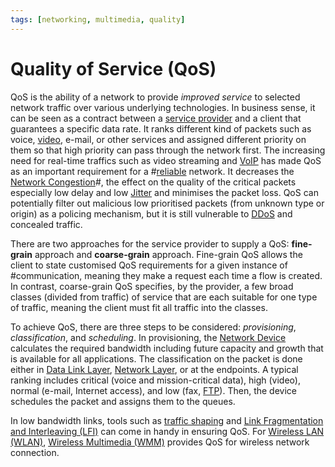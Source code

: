 ```yaml
---
tags: [networking, multimedia, quality]
---
```


# Quality of Service (QoS)

QoS is the ability of a network to provide *improved service* to selected
network traffic over various underlying technologies. In business sense, it can
be seen as a contract between a [service provider](202209271141.md) and a client
that guarantees a specific data rate. It ranks different kind of packets such as
voice, [video](202302201418.md), e-mail, or other services and assigned
different priority on them so that high priority can pass through the network
first. The increasing need for real-time traffics such as video streaming and
[VoIP](202303201850.md) has made QoS as an important requirement for a
#[reliable](202210012123.md) network. It decreases the [Network Congestion](202209302043.md)#,
the effect on the quality of the critical packets especially low delay and low
[Jitter](202304092135.md) and minimises the packet loss. QoS can potentially
filter out malicious low prioritised packets (from unknown type or origin) as a
policing mechanism, but it is still vulnerable to [DDoS](202209262115.md) and
concealed traffic.

There are two approaches for the service provider to supply a QoS:
**fine-grain** approach and **coarse-grain** approach. Fine-grain QoS allows the
client to state customised QoS requirements for a given instance of
#communication, meaning they make a request each time a flow is created. In
contrast, coarse-grain QoS specifies, by the provider, a few broad classes
(divided from traffic) of service that are each suitable for one type of
traffic, meaning the client must fit all traffic into the classes.

To achieve QoS, there are three steps to be considered: *provisioning*,
*classification*, and *scheduling*. In provisioning, the [Network Device](202207051821.md)
calculates the required bandwidth including future capacity and growth that is
available for all applications. The classification on the packet is done either
in [Data Link Layer](202206131651.md), [Network Layer](202206131702.md), or at
the endpoints. A typical ranking includes critical (voice and mission-critical
data), high (video), normal (e-mail, Internet access), and low (fax, [FTP](202210221515.md)).
Then, the device schedules the packet and assigns them to the queues.

In low bandwidth links, tools such as [traffic shaping](202302201414.md) and
[Link Fragmentation and Interleaving (LFI)](202302201415.md) can come in handy
in ensuring QoS. For [Wireless LAN (WLAN)](202302161710.md), [Wireless Multimedia (WMM)](202303021628.md)
provides QoS for wireless network connection.
